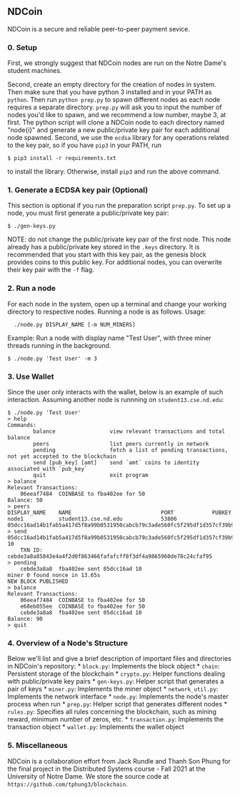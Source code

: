 ## NDCoin
NDCoin is a secure and reliable peer-to-peer payment sevice.

### 0. Setup
First, we strongly suggest that NDCoin nodes are run on the Notre Dame's student machines.

Second, create an empty directory for the creation of nodes in system. Then make sure that you have python 3 installed and in your PATH as `python`. Then run `python prep.py` to spawn different nodes as each node requires a separate directory. `prep.py` will ask you to input the number of nodes you'd like to spawn, and we recommend a low number, maybe 3, at first. The python script will clone a NDCoin node to each directory named "node{i}" and generate a new public/private key pair for each additional node spawned. 
Second, we use the `ecdsa` library for any operations related to the key pair, so if you have `pip3` in your PATH, run
```
$ pip3 install -r requirements.txt
```
to install the library.
Otherwise, install `pip3` and run the above command.

### 1.  Generate a ECDSA key pair (Optional)
This section is optional if you run the preparation script `prep.py`. To set up a node, you must first generate a public/private key pair:
```
$ ./gen-keys.py
```

NOTE: do not change the public/private key pair of the first node. This node already has a public/private key stored in the `.keys` directory.  It is recommended that you start with this key pair, as the genesis block provides coins to this public key.  For additional nodes, you can overwrite their key pair with the `-f` flag.

### 2.  Run a node
For each node in the system, open up a terminal and change your working directory to respective nodes. Running a node is as follows.
Usage: 
```
  ./node.py DISPLAY_NAME [-m NUM_MINERS]
```
Example:   Run a node with display name "Test User", with three miner threads running in the background.
```
$ ./node.py 'Test User' -m 3
```

### 3.  Use Wallet
Since the user only interacts with the wallet, below is an example of such interaction. Assuming another node is runnning on `student13.cse.nd.edu`:
```
$ ./node.py 'Test User'
> help
Commands:
        balance                 view relevant transactions and total balance
        peers                   list peers currently in network
        pending                 fetch a list of pending transactions, not yet accepted to the blockchain
        send [pub_key] [amt]    send `amt` coins to identity associated with `pub_key`
        quit                    exit program
> balance
Relevant Transactions:
    06eeaf7484  COINBASE to fba402ee for 50
Balance: 50
> peers
DISPLAY_NAME    NAME                            PORT            PUBKEY
node1           student13.cse.nd.edu            53806           05dcc16ad14b1fab5a417d5f8a99b0531950cabcb79c3ade560fc5f295df1d357cf39b9129992e7a7494a018b2eb01b5a52695385f6072ac6bc5f84afa91f72d
> send 05dcc16ad14b1fab5a417d5f8a99b0531950cabcb79c3ade560fc5f295df1d357cf39b9129992e7a7494a018b2eb01b5a52695385f6072ac6bc5f84afa91f72d 10
    TXN ID: cebde3a8a85843e4a4f2d0f863466fafafcff8f3df4a9865960de78c24cfaf95
> pending
    cebde3a8a8  fba402ee sent 05dcc16ad 10
miner 0 found nonce in 13.65s
NEW BLOCK PUBLISHED
> balance
Relevant Transactions:
    06eeaf7484  COINBASE to fba402ee for 50
    e68eb055ee  COINBASE to fba402ee for 50
    cebde3a8a8  fba402ee sent 05dcc16ad 10
Balance: 90
> quit
```

### 4. Overview of a Node's Structure
Below we'll list and give a brief description of important files and directories in NDCoin's repository:
    * `block.py`: Implements the block object
    * `chain`: Persistent storage of the blockchain
    * `crypto.py`: Helper functions dealing with public/private key pairs
    * `gen-keys.py`: Helper script that generates a pair of keys
    * `miner.py`: Implements the miner object
    * `network_util.py`: Implements the network interface
    * `node.py`: Implements the node's master process when run
    * `prep.py`: Helper script that generates different nodes
    * `rules.py`: Specifies all rules concerning the blockchain, such as mining reward, minimum number of zeros, etc.
    * `transaction.py`: Implements the transaction object
    * `wallet.py`: Implements the wallet object

### 5. Miscellaneous
NDCoin is a collaboration effort from Jack Rundle and Thanh Son Phung for the final project in the Distributed Systems course - Fall 2021 at the University of Notre Dame. We store the source code at `https://github.com/tphung3/blockchain`.


